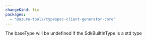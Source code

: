 ```yaml
---
changeKind: fix
packages:
  - "@azure-tools/typespec-client-generator-core"
---
```


The baseType will be undefined if the SdkBuiltInType is a std type
